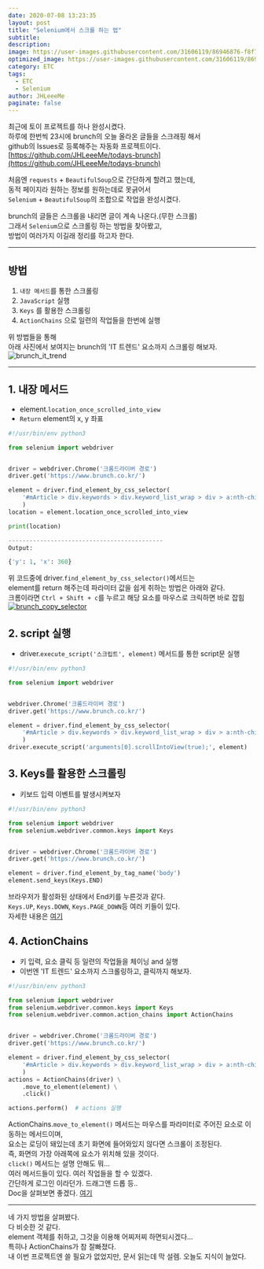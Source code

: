 ```yaml
---
date: 2020-07-08 13:23:35
layout: post
title: "Selenium에서 스크롤 하는 법"
subtitle:
description:
image: https://user-images.githubusercontent.com/31606119/86946876-f8f77700-c185-11ea-9ada-64ecb63e99eb.png
optimized_image: https://user-images.githubusercontent.com/31606119/86946192-fd6f6000-c184-11ea-9044-d0380a87263e.png
category: ETC
tags:
  - ETC
  - Selenium
author: JHLeeeMe
paginate: false
---
```


최근에 토이 프로젝트를 하나 완성시켰다.  
하루에 한번씩 23시에 brunch의 오늘 올라온 글들을 스크래핑 해서  
github의 Issues로 등록해주는 자동화 프로젝트이다.  
[https://github.com/JHLeeeMe/todays-brunch](https://github.com/JHLeeeMe/todays-brunch)  

처음엔 ```requests``` + ```BeautifulSoup```으로 간단하게 할려고 했는데,  
동적 페이지라 원하는 정보를 원하는데로 못긁어서   
```Selenium``` + ```BeautifulSoup```의 조합으로 작업을 완성시켰다.  

brunch의 글들은 스크롤을 내리면 글이 계속 나온다.(무한 스크롤)  
그래서 ```Selenium```으로 스크롤링 하는 방법을 찾아봤고,  
방법이 여러가지 이길래 정리를 하고자 한다.

---

## 방법
  1. ```내장 메서드```를 통한 스크롤링
  2. ```JavaScript``` 실행
  3. ```Keys``` 를 활용한 스크롤링
  4. ```ActionChains``` 으로 일련의 작업들을 한번에 실행 

위 방법들을 통해  
아래 사진에서 보여지는 brunch의 'IT 트렌드' 요소까지 스크롤링 해보자. 
![brunch_it_trend](https://user-images.githubusercontent.com/31606119/86933158-37386a80-c175-11ea-89b4-316a6e9c5d71.png)

---

## 1. 내장 메서드
  - element.```location_once_scrolled_into_view```
  - ```Return``` element의 x, y 좌표

```python
#!/usr/bin/env python3

from selenium import webdriver


driver = webdriver.Chrome('크롬드라이버 경로')
driver.get('https://www.brunch.co.kr/')

element = driver.find_element_by_css_selector(
    '#mArticle > div.keywords > div.keyword_list_wrap > div > a:nth-child(4)'
    )
location = element.location_once_scrolled_into_view

print(location)

--------------------------------------------
Output:

{'y': 1, 'x': 360}
```
위 코드중에 driver.```find_element_by_css_selector()```메서드는  
element를 return 해주는데 파라미터 값을 쉽게 취하는 방법은 아래와 같다.  
크롬이라면 ```Ctrl + Shift + c```를 누르고 해당 요소를 마우스로 크릭하면 바로 잡힘
<a href="https://user-images.githubusercontent.com/31606119/86931040-9c3e9100-c172-11ea-8ff8-e220277a4bf9.png">
![brunch_copy_selector](https://user-images.githubusercontent.com/31606119/86931040-9c3e9100-c172-11ea-8ff8-e220277a4bf9.png)
</a>


## 2. script 실행
  - driver.```execute_script('스크립트', element)``` 메서드를 통한 script문 실행

```python
#!/usr/bin/env python3

from selenium import webdriver


webdriver.Chrome('크롬드라이버 경로')
driver.get('https://www.brunch.co.kr/')

element = driver.find_element_by_css_selector(
    '#mArticle > div.keywords > div.keyword_list_wrap > div > a:nth-child(4)'
    )
driver.execute_script('arguments[0].scrollIntoView(true);', element)
```


## 3. Keys를 활용한 스크롤링
  - 키보드 입력 이벤트를 발생시켜보자

```python
#!/usr/bin/env python3

from selenium import webdriver
from selenium.webdriver.common.keys import Keys


driver = webdriver.Chrome('크롬드라이버 경로')
driver.get('https://www.brunch.co.kr/')

element = driver.find_element_by_tag_name('body')
element.send_keys(Keys.END)
```
브라우저가 활성화된 상태에서 End키를 누른것과 같다.  
```Keys.UP```, ```Keys.DOWN```, ```Keys.PAGE_DOWN```등 여러 키들이 있다.  
자세한 내용은 [여기](https://www.selenium.dev/selenium/docs/api/py/webdriver/selenium.webdriver.common.keys.html?#selenium.webdriver.common.keys)


## 4. ActionChains
  - 키 입력, 요소 클릭 등 일련의 작업들을 체이닝 and 실행
  - 이번엔 'IT 트렌드' 요소까지 스크롤링하고, 클릭까지 해보자.

```python
#!/usr/bin/env python3

from selenium import webdriver
from selenium.webdriver.common.keys import Keys
from selenium.webdriver.common.action_chains import ActionChains


driver = webdriver.Chrome('크롬드라이버 경로')
driver.get('https://www.brunch.co.kr/')

element = driver.find_element_by_css_selector(
    '#mArticle > div.keywords > div.keyword_list_wrap > div > a:nth-child(4)'
    )
actions = ActionChains(driver) \
    .move_to_element(element) \
    .click()

actions.perform()  # actions 실행
```
ActionChains.```move_to_element()``` 메서드는 마우스를 파라미터로 주어진 요소로 이동하는 메서드이며,  
요소는 로딩이 돼있는데 초기 화면에 들어와있지 않다면 스크롤이 조정된다.  
즉, 화면의 가장 아래쪽에 요소가 위치해 있을 것이다.  
```click()``` 메서드는 설명 안해도 뭐...  
여러 메서드들이 있다. 여러 작업들을 할 수 있겠다.  
간단하게 로그인 이라던가. 드래그앤 드롭 등..  
Doc을 살펴보면 좋겠다. [여기](https://www.selenium.dev/selenium/docs/api/py/webdriver/selenium.webdriver.common.action_chains.html#module-selenium.webdriver.common.action_chains)

---

네 가지 방법을 살펴봤다.  
다 비슷한 것 같다.  
element 객체를 취하고, 그것을 이용해 어찌저찌 하면되시겠다...  
특히나 ActionChains가 참 잘빠졌다.  
내 이번 프로젝트엔 쓸 필요가 없었지만, 문서 읽는데 막 설렘.
오늘도 지식이 늘었다.


